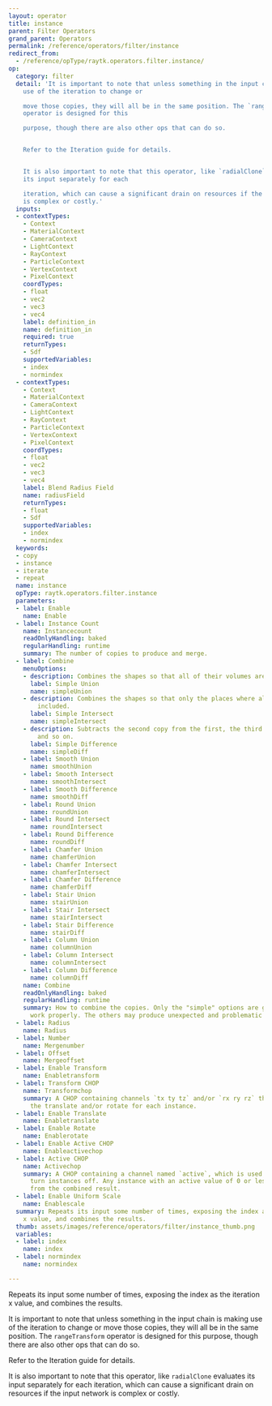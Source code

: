 ```yaml
---
layout: operator
title: instance
parent: Filter Operators
grand_parent: Operators
permalink: /reference/operators/filter/instance
redirect_from:
  - /reference/opType/raytk.operators.filter.instance/
op:
  category: filter
  detail: 'It is important to note that unless something in the input chain is making
    use of the iteration to change or

    move those copies, they will all be in the same position. The `rangeTransform`
    operator is designed for this

    purpose, though there are also other ops that can do so.


    Refer to the Iteration guide for details.


    It is also important to note that this operator, like `radialClone` evaluates
    its input separately for each

    iteration, which can cause a significant drain on resources if the input network
    is complex or costly.'
  inputs:
  - contextTypes:
    - Context
    - MaterialContext
    - CameraContext
    - LightContext
    - RayContext
    - ParticleContext
    - VertexContext
    - PixelContext
    coordTypes:
    - float
    - vec2
    - vec3
    - vec4
    label: definition_in
    name: definition_in
    required: true
    returnTypes:
    - Sdf
    supportedVariables:
    - index
    - normindex
  - contextTypes:
    - Context
    - MaterialContext
    - CameraContext
    - LightContext
    - RayContext
    - ParticleContext
    - VertexContext
    - PixelContext
    coordTypes:
    - float
    - vec2
    - vec3
    - vec4
    label: Blend Radius Field
    name: radiusField
    returnTypes:
    - float
    - Sdf
    supportedVariables:
    - index
    - normindex
  keywords:
  - copy
  - instance
  - iterate
  - repeat
  name: instance
  opType: raytk.operators.filter.instance
  parameters:
  - label: Enable
    name: Enable
  - label: Instance Count
    name: Instancecount
    readOnlyHandling: baked
    regularHandling: runtime
    summary: The number of copies to produce and merge.
  - label: Combine
    menuOptions:
    - description: Combines the shapes so that all of their volumes are included.
      label: Simple Union
      name: simpleUnion
    - description: Combines the shapes so that only the places where all overlap are
        included.
      label: Simple Intersect
      name: simpleIntersect
    - description: Subtracts the second copy from the first, the third from that,
        and so on.
      label: Simple Difference
      name: simpleDiff
    - label: Smooth Union
      name: smoothUnion
    - label: Smooth Intersect
      name: smoothIntersect
    - label: Smooth Difference
      name: smoothDiff
    - label: Round Union
      name: roundUnion
    - label: Round Intersect
      name: roundIntersect
    - label: Round Difference
      name: roundDiff
    - label: Chamfer Union
      name: chamferUnion
    - label: Chamfer Intersect
      name: chamferIntersect
    - label: Chamfer Difference
      name: chamferDiff
    - label: Stair Union
      name: stairUnion
    - label: Stair Intersect
      name: stairIntersect
    - label: Stair Difference
      name: stairDiff
    - label: Column Union
      name: columnUnion
    - label: Column Intersect
      name: columnIntersect
    - label: Column Difference
      name: columnDiff
    name: Combine
    readOnlyHandling: baked
    regularHandling: runtime
    summary: How to combine the copies. Only the "simple" options are guaranteed to
      work properly. The others may produce unexpected and problematic results.
  - label: Radius
    name: Radius
  - label: Number
    name: Mergenumber
  - label: Offset
    name: Mergeoffset
  - label: Enable Transform
    name: Enabletransform
  - label: Transform CHOP
    name: Transformchop
    summary: A CHOP containing channels `tx ty tz` and/or `rx ry rz` that specifies
      the translate and/or rotate for each instance.
  - label: Enable Translate
    name: Enabletranslate
  - label: Enable Rotate
    name: Enablerotate
  - label: Enable Active CHOP
    name: Enableactivechop
  - label: Active CHOP
    name: Activechop
    summary: A CHOP containing a channel named `active`, which is used to selectively
      turn instances off. Any instance with an active value of 0 or less will be excluded
      from the combined result.
  - label: Enable Uniform Scale
    name: Enablescale
  summary: Repeats its input some number of times, exposing the index as the iteration
    x value, and combines the results.
  thumb: assets/images/reference/operators/filter/instance_thumb.png
  variables:
  - label: index
    name: index
  - label: normindex
    name: normindex

---
```



Repeats its input some number of times, exposing the index as the iteration x value, and combines the results.

It is important to note that unless something in the input chain is making use of the iteration to change or
move those copies, they will all be in the same position. The `rangeTransform` operator is designed for this
purpose, though there are also other ops that can do so.

Refer to the Iteration guide for details.

It is also important to note that this operator, like `radialClone` evaluates its input separately for each
iteration, which can cause a significant drain on resources if the input network is complex or costly.
